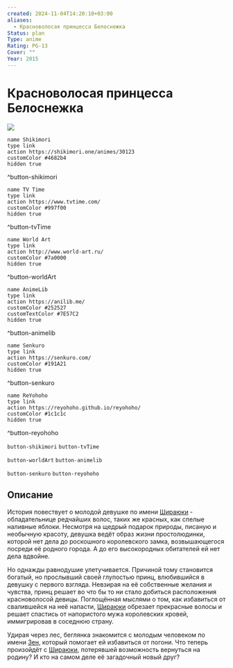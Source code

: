 ```yaml
---
created: 2024-11-04T14:20:10+03:00
aliases:
  - Красноволосая принцесса Белоснежка
Status: plan
Type: anime
Rating: PG-13
Cover: ""
Year: 2015
---
```


# Красноволосая принцесса Белоснежка

![](https://nyaa.shikimori.one/uploads/poster/animes/30123/a990b4dc9f5e5df495373ce789db461c.jpeg)

```button
name Shikimori
type link
action https://shikimori.one/animes/30123
customColor #4682b4
hidden true
```
^button-shikimori

```button
name TV Time
type link
action https://www.tvtime.com/
customColor #997f00
hidden true
```
^button-tvTime

```button
name World Art
type link
action http://www.world-art.ru/
customColor #7a0000
hidden true
```
^button-worldArt

```button
name AnimeLib
type link
action https://anilib.me/
customColor #252527
customTextColor #7E57C2
hidden true
```
^button-animelib

```button
name Senkuro
type link
action https://senkuro.com/
customColor #191A21
hidden true
```
^button-senkuro

```button
name ReYohoho
type link
action https://reyohoho.github.io/reyohoho/
customColor #1c1c1c
hidden true
```
^button-reyohoho

`button-shikimori` `button-tvTime`

`button-worldArt` `button-animelib`

`button-senkuro` `button-reyohoho`

## Описание

История повествует о молодой девушке по имени [Шираюки](https://shikimori.one/characters/18323-shirayuki) - обладательнице редчайших волос, таких же красных, как спелые наливные яблоки. Несмотря на щедрый подарок природы, писаную и необычную красоту, девушка ведёт образ жизни простолюдинки, которой нет дела до роскошного королевского замка, возвышающегося посреди её родного города. А до его высокородных обитателей ей нет дела вдвойне.

Но однажды равнодушие улетучивается. Причиной тому становится богатый, но прослывший своей глупостью принц, влюбившийся в девушку с первого взгляда. Невзирая на её собственные желания и чувства, принц решает во что бы то ни стало добиться расположения красноволосой девицы. Поглощённая мыслями о том, как избавиться от свалившейся на неё напасти, [Шираюки](https://shikimori.one/characters/18323-shirayuki) обрезает прекрасные волосы и решает спастись от напористого мужа королевских кровей, иммигрировав в соседнюю страну.

Удирая через лес, беглянка знакомится с молодым человеком по имени [Зен](https://shikimori.one/characters/18324-zen-wistalia), который помогает ей избавиться от погони. Что теперь произойдёт с [Шираюки](https://shikimori.one/characters/18323-shirayuki), потерявшей возможность вернуться на родину? И кто на самом деле её загадочный новый друг?
